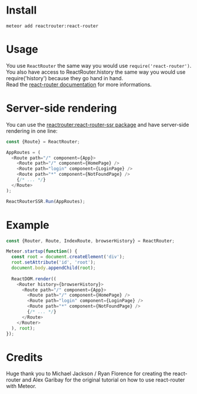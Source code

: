 # Install
`meteor add reactrouter:react-router`

# Usage
You use `ReactRouter` the same way you would use `require('react-router')`.<br />
You also have access to ReactRouter.history the same way you would use require('history') because they go hand in hand.<br />
Read the [react-router documentation](https://github.com/rackt/react-router/tree/master/docs) for more informations.

# Server-side rendering
You can use the [reactrouter:react-router-ssr package](https://atmospherejs.com/reactrouter/react-router-ssr) and have server-side rendering in one line:

```javascript
const {Route} = ReactRouter;

AppRoutes = (
  <Route path="/" component={App}>
    <Route path="/" component={HomePage} />
    <Route path="login" component={LoginPage} />
    <Route path="*" component={NotFoundPage} />
    {/* ... */}
  </Route>
);

ReactRouterSSR.Run(AppRoutes);
```

# Example
```javascript
const {Router, Route, IndexRoute, browserHistory} = ReactRouter;

Meteor.startup(function() {
  const root = document.createElement('div');
  root.setAttribute('id', 'root');
  document.body.appendChild(root);
  
  ReactDOM.render((
    <Router history={browserHistory}>
      <Route path="/" component={App}>
        <Route path="/" component={HomePage} />
        <Route path="login" component={LoginPage} />
        <Route path="*" component={NotFoundPage} />
        {/* ... */}
      </Route>
    </Router>
  ), root);
});
```

# Credits
Huge thank you to Michael Jackson / Ryan Florence for creating the react-router and Alex Garibay for the original tutorial on how to use react-router with Meteor.
